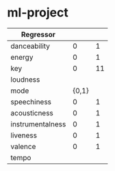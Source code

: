 # ml-project

| Regressor        |   |   |
|------------------|---|---|
| danceability     |0  |1  |
| energy           |0  |1  |
| key              |0  |11 |
| loudness         |   |   |
| mode             |{0,1}  |
| speechiness      |0  |1  |
| acousticness     |0  |1  |
| instrumentalness |0  |1  |
| liveness         |0  |1  |
| valence          |0  |1  |
| tempo            |   |   |

